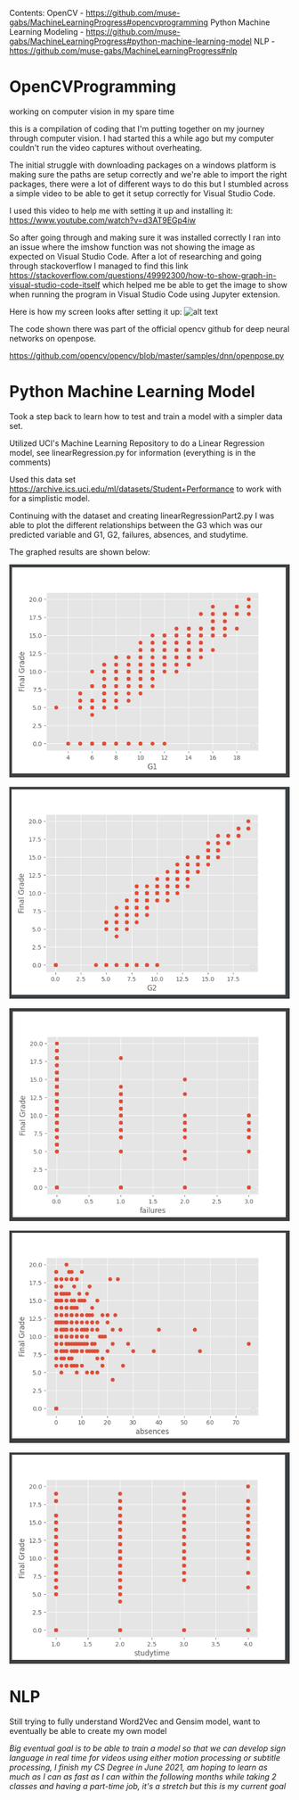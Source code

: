 Contents:
OpenCV - https://github.com/muse-gabs/MachineLearningProgress#opencvprogramming
Python Machine Learning Modeling - https://github.com/muse-gabs/MachineLearningProgress#python-machine-learning-model
NLP - https://github.com/muse-gabs/MachineLearningProgress#nlp

# OpenCVProgramming
working on computer vision in my spare time

this is a compilation of coding that I'm putting together on my journey through computer vision. I had started this a while ago but my computer couldn't run the video captures without overheating. 

The initial struggle with downloading packages on a windows platform is making sure the paths are setup correctly and we're able to import the right packages, there were a lot of different ways to do this but I stumbled across a simple video to be able to get it setup correctly for Visual Studio Code. 

I used this video to help me with setting it up and installing it:
https://www.youtube.com/watch?v=d3AT9EGp4iw

So after going through and making sure it was installed correctly I ran into an issue where the imshow function was not showing the image as expected on Visual Studio Code. After a lot of researching and going through stackoverflow I managed to find this link https://stackoverflow.com/questions/49992300/how-to-show-graph-in-visual-studio-code-itself
which helped me be able to get the image to show when running the program in Visual Studio Code using Jupyter extension.

Here is how my screen looks after setting it up: 
![alt text](https://github.com/muse-gabs/OpenCVProgramming/blob/main/getting%20image%20to%20show%20in%20visual%20studio%20code.png?raw=true)

The code shown there was part of the official opencv github for deep neural networks on openpose.

https://github.com/opencv/opencv/blob/master/samples/dnn/openpose.py

# Python Machine Learning Model

Took a step back to learn how to test and train a model with a simpler data set.

Utilized UCI's Machine Learning Repository to do a Linear Regression model, see linearRegression.py for information (everything is in the comments)

Used this data set https://archive.ics.uci.edu/ml/datasets/Student+Performance to work with for a simplistic model. 

Continuing with the dataset and creating linearRegressionPart2.py I was able to plot the different relationships between the G3 which was our predicted variable and G1, G2, failures, absences, and studytime. 

The graphed results are shown below:

![alt text](https://github.com/muse-gabs/MachineLearningProgress/blob/main/G1Chart.png)

![alt text](https://github.com/muse-gabs/MachineLearningProgress/blob/main/G2Chart.png)

![alt text](https://github.com/muse-gabs/MachineLearningProgress/blob/main/failureChart.png)

![alt text](https://github.com/muse-gabs/MachineLearningProgress/blob/main/absencesChart.png)

![alt text](https://github.com/muse-gabs/MachineLearningProgress/blob/main/studytimeChart.png)

# NLP 

Still trying to fully understand Word2Vec and Gensim model, want to eventually be able to create my own model

*Big eventual goal is to be able to train a model so that we can develop sign language in real time for videos using either motion processing or subtitle processing, I finish my CS Degree in June 2021, am hoping to learn as much as I can as fast as I can within the following months while taking 2 classes and having a part-time job, it's a stretch but this is my current goal*
